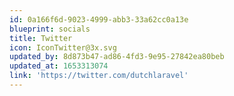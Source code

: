```yaml
---
id: 0a166f6d-9023-4999-abb3-33a62cc0a13e
blueprint: socials
title: Twitter
icon: IconTwitter@3x.svg
updated_by: 8d873b47-ad86-4fd3-9e95-27842ea80beb
updated_at: 1653313074
link: 'https://twitter.com/dutchlaravel'
---
```

